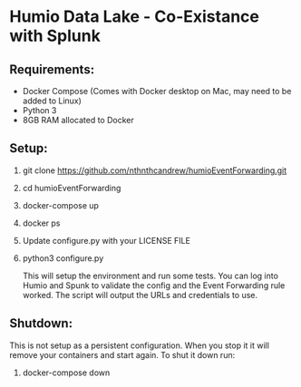 # Humio Data Lake - Co-Existance with Splunk

## Requirements:
- Docker Compose (Comes with Docker desktop on Mac, may need to be added to Linux)
- Python 3
- 8GB RAM allocated to Docker

## Setup:
1. git clone https://github.com/nthnthcandrew/humioEventForwarding.git
2. cd humioEventForwarding
4. docker-compose up
5. docker ps
6. Update configure.py with your LICENSE FILE
7. python3 configure.py
   
   This will setup the environment and run some tests. You can log into Humio and Spunk to validate the config and the Event Forwarding rule worked. The script will output the URLs and credentials to use.

## Shutdown:
This is not setup as a persistent configuration. When you stop it it will remove your containers and start again. To shut it down run:
1. docker-compose down
